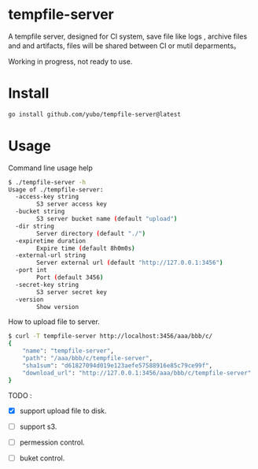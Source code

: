# tempfile-server

A tempfile server, designed for CI system, save file like logs , archive files and and artifacts, files will be shared between CI or mutil deparments。

Working in progress, not ready to use.

# Install
```bash
go install github.com/yubo/tempfile-server@latest
``` 

# Usage
Command line usage help
```bash
$ ./tempfile-server -h
Usage of ./tempfile-server:
  -access-key string
        S3 server access key
  -bucket string
        S3 server bucket name (default "upload")
  -dir string
        Server directory (default "./")
  -expiretime duration
        Expire time (default 8h0m0s)
  -external-url string
        Server external url (default "http://127.0.0.1:3456")
  -port int
        Port (default 3456)
  -secret-key string
        S3 server secret key
  -version
        Show version
```
How to upload file to server.
```bash
$ curl -T tempfile-server http://localhost:3456/aaa/bbb/c/
{
    "name": "tempfile-server",
    "path": "/aaa/bbb/c/tempfile-server",
    "sha1sum": "d61827094d019e123aefe57588916e85c79ce99f",
    "download_url": "http://127.0.0.1:3456/aaa/bbb/c/tempfile-server"
}
```

TODO : 
- [x] support upload file to disk.
- [ ] support s3.
- [ ] permession control.
- [ ] buket control.


